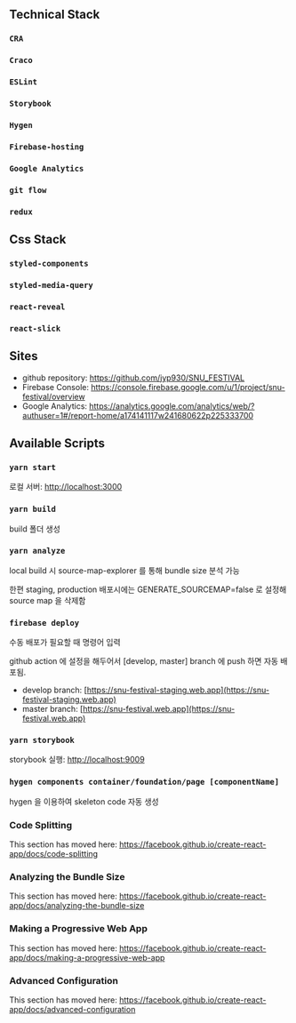## Technical Stack

### `CRA`
### `Craco`
### `ESLint`
### `Storybook`
### `Hygen`
### `Firebase-hosting`
### `Google Analytics`
### `git flow`
### `redux`

## Css Stack

### `styled-components`
### `styled-media-query`
### `react-reveal`
### `react-slick`

## Sites

- github repository: https://github.com/jyp930/SNU_FESTIVAL
- Firebase Console: https://console.firebase.google.com/u/1/project/snu-festival/overview
- Google Analytics: https://analytics.google.com/analytics/web/?authuser=1#/report-home/a174141117w241680622p225333700

## Available Scripts

### `yarn start`

로컬 서버: [http://localhost:3000](http://localhost:3000)

### `yarn build`

build 폴더 생성

### `yarn analyze`

local build 시 source-map-explorer 를 통해 bundle size 분석 가능

한편 staging, production 배포시에는 GENERATE_SOURCEMAP=false 로 설정해
source map 을 삭제함

### `firebase deploy`

수동 배포가 필요할 때 명령어 입력

github action 에 설정을 해두어서 [develop, master] branch 에 push 하면 자동 배포됨.

- develop branch: [https://snu-festival-staging.web.app](https://snu-festival-staging.web.app)
- master branch: [https://snu-festival.web.app](https://snu-festival.web.app)

### `yarn storybook`

storybook 실행: [http://localhost:9009](http://localhost:9009)

### `hygen components container/foundation/page [componentName]`

hygen 을 이용하여 skeleton code 자동 생성

### Code Splitting

This section has moved here: https://facebook.github.io/create-react-app/docs/code-splitting

### Analyzing the Bundle Size

This section has moved here: https://facebook.github.io/create-react-app/docs/analyzing-the-bundle-size

### Making a Progressive Web App

This section has moved here: https://facebook.github.io/create-react-app/docs/making-a-progressive-web-app

### Advanced Configuration

This section has moved here: https://facebook.github.io/create-react-app/docs/advanced-configuration

